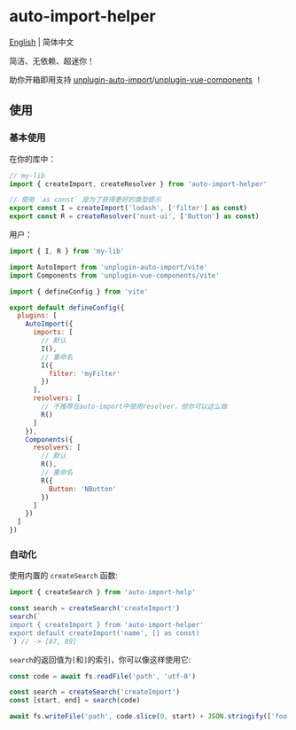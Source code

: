 # auto-import-helper

[English](/README.md) | 简体中文

简洁、无依赖、超迷你！

助你开箱即用支持 [unplugin-auto-import](https://github.com/unplugin/unplugin-auto-import)/[unplugin-vue-components](https://github.com/unplugin/unplugin-vue-components) ！

## 使用

### 基本使用

在你的库中：

```ts
// my-lib
import { createImport, createResolver } from 'auto-import-helper'

// 使用 `as const` 是为了获得更好的类型提示
export const I = createImport('lodash', ['filter'] as const)
export const R = createResolver('nuxt-ui', ['Button'] as const)
```

用户：

```js
import { I, R } from 'my-lib'

import AutoImport from 'unplugin-auto-import/vite'
import Components from 'unplugin-vue-components/vite'

import { defineConfig } from 'vite'

export default defineConfig({
  plugins: [
    AutoImport({
      imports: [
        // 默认
        I(),
        // 重命名
        I({
          filter: 'myFilter'
        })
      ],
      resolvers: [
        // 不推荐在auto-import中使用resolver，但你可以这么做
        R()
      ]
    }),
    Components({
      resolvers: [
        // 默认
        R(),
        // 重命名
        R({
          Button: 'NButton'
        })
      ]
    })
  ]
})
```

### 自动化

使用内置的 `createSearch` 函数:

```js
import { createSearch } from 'auto-import-help'

const search = createSearch('createImport')
search(`
import { createImport } from 'auto-import-helper'
export default createImport('name', [] as const)
`) // -> [87, 89]
```

`search`的返回值为`[`和`]`的索引，你可以像这样使用它:

```js
const code = await fs.readFile('path', 'utf-8')

const search = createSearch('createImport')
const [start, end] = search(code)

await fs.writeFile('path', code.slice(0, start) + JSON.stringify(['foo']) + code.slice(end))
```
